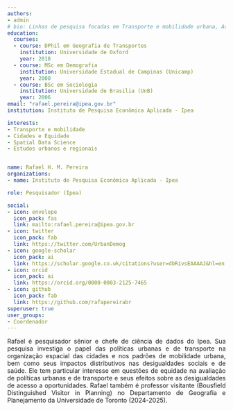 ```yaml
---
authors:
- admin
# bio: Linhas de pesquisa focadas em Transporte e mobilidade urbana, Acessibilidade, Equidade e Cidades.
education:
  courses:
  - course: DPhil em Geografia de Transportes
    institution: Universidade de Oxford
    year: 2018
  - course: MSc em Demografia
    institution: Universidade Estadual de Campinas (Unicamp)
    year: 2008
  - course: BSc em Sociologia
    institution: Universidade de Brasilia (UnB)
    year: 2006
email: "rafael.pereira@ipea.gov.br"
institution: Instituto de Pesquisa Econômica Aplicada - Ipea

interests:
- Transporte e mobilidade
- Cidades e Equidade
- Spatial Data Science
- Estudos urbanos e regionais


name: Rafael H. M. Pereira
organizations:
- name: Instituto de Pesquisa Econômica Aplicada - Ipea

role: Pesquisador (Ipea)

social:
- icon: envelope
  icon_pack: fas
  link: mailto:rafael.pereira@ipea.gov.br
- icon: twitter
  icon_pack: fab
  link: https://twitter.com/UrbanDemog
- icon: google-scholar
  icon_pack: ai
  link: https://scholar.google.co.uk/citations?user=dbRivsEAAAAJ&hl=en
- icon: orcid
  icon_pack: ai
  link: https://orcid.org/0000-0003-2125-7465
- icon: github
  icon_pack: fab
  link: https://github.com/rafapereirabr
superuser: true
user_groups:
- Coordenador
---
```


<p align="justify">
Rafael é pesquisador sênior e chefe de ciência de dados do Ipea. Sua pesquisa investiga o papel das políticas urbanas e de transporte na organização espacial das cidades e nos padrões de mobilidade urbana, bem como seus impactos distributivos nas desigualdades sociais e de saúde. Ele tem particular interesse em questões de equidade na avaliação de políticas urbanas e de transporte e seus efeitos sobre as desigualdades de acesso a oportunidades. Rafael também é professor visitante (Bousfield Distinguished Visitor in Planning) no Departamento de Geografia e Planejamento da Universidade de Toronto (2024-2025).
</p>


